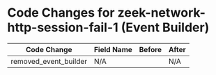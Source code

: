 # Code Changes for zeek-network-http-session-fail-1 (Event Builder)

| Code Change | Field Name | Before | After |
|-------------|------------|--------|-------|
| removed_event_builder | N/A |  | N/A |